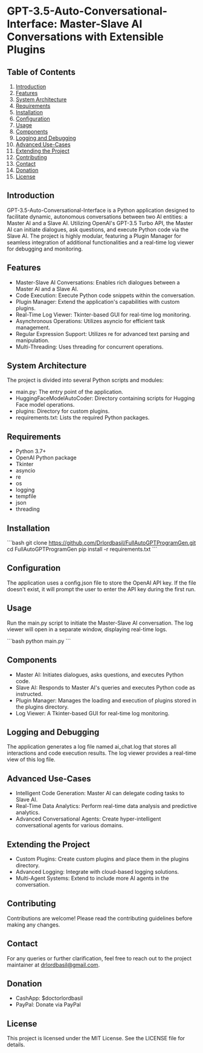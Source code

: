 # GPT-3.5-Auto-Conversational-Interface: Master-Slave AI Conversations with Extensible Plugins

## Table of Contents
1. [Introduction](#introduction)
2. [Features](#features)
3. [System Architecture](#system-architecture)
4. [Requirements](#requirements)
5. [Installation](#installation)
6. [Configuration](#configuration)
7. [Usage](#usage)
8. [Components](#components)
9. [Logging and Debugging](#logging-and-debugging)
10. [Advanced Use-Cases](#advanced-use-cases)
11. [Extending the Project](#extending-the-project)
12. [Contributing](#contributing)
13. [Contact](#contact)
14. [Donation](#donation)
15. [License](#license)

## Introduction
GPT-3.5-Auto-Conversational-Interface is a Python application designed to facilitate dynamic, autonomous conversations between two AI entities: a Master AI and a Slave AI. Utilizing OpenAI's GPT-3.5 Turbo API, the Master AI can initiate dialogues, ask questions, and execute Python code via the Slave AI. The project is highly modular, featuring a Plugin Manager for seamless integration of additional functionalities and a real-time log viewer for debugging and monitoring.

## Features

- Master-Slave AI Conversations: Enables rich dialogues between a Master AI and a Slave AI.
- Code Execution: Execute Python code snippets within the conversation.
- Plugin Manager: Extend the application's capabilities with custom plugins.
- Real-Time Log Viewer: Tkinter-based GUI for real-time log monitoring.
- Asynchronous Operations: Utilizes asyncio for efficient task management.
- Regular Expression Support: Utilizes re for advanced text parsing and manipulation.
- Multi-Threading: Uses threading for concurrent operations.

## System Architecture

The project is divided into several Python scripts and modules:

- main.py: The entry point of the application.
- HuggingFaceModelAutoCoder: Directory containing scripts for Hugging Face model operations.
- plugins: Directory for custom plugins.
- requirements.txt: Lists the required Python packages.

## Requirements

- Python 3.7+
- OpenAI Python package
- Tkinter
- asyncio
- re
- os
- logging
- tempfile
- json
- threading

## Installation

\`\`\`bash
git clone https://github.com/Drlordbasil/FullAutoGPTProgramGen.git
cd FullAutoGPTProgramGen
pip install -r requirements.txt
\`\`\`

## Configuration

The application uses a config.json file to store the OpenAI API key. If the file doesn't exist, it will prompt the user to enter the API key during the first run.

## Usage

Run the main.py script to initiate the Master-Slave AI conversation. The log viewer will open in a separate window, displaying real-time logs.

\`\`\`bash
python main.py
\`\`\`

## Components

- Master AI: Initiates dialogues, asks questions, and executes Python code.
- Slave AI: Responds to Master AI's queries and executes Python code as instructed.
- Plugin Manager: Manages the loading and execution of plugins stored in the plugins directory.
- Log Viewer: A Tkinter-based GUI for real-time log monitoring.

## Logging and Debugging

The application generates a log file named ai_chat.log that stores all interactions and code execution results. The log viewer provides a real-time view of this log file.

## Advanced Use-Cases

- Intelligent Code Generation: Master AI can delegate coding tasks to Slave AI.
- Real-Time Data Analytics: Perform real-time data analysis and predictive analytics.
- Advanced Conversational Agents: Create hyper-intelligent conversational agents for various domains.

## Extending the Project

- Custom Plugins: Create custom plugins and place them in the plugins directory.
- Advanced Logging: Integrate with cloud-based logging solutions.
- Multi-Agent Systems: Extend to include more AI agents in the conversation.

## Contributing

Contributions are welcome! Please read the contributing guidelines before making any changes.

## Contact

For any queries or further clarification, feel free to reach out to the project maintainer at drlordbasil@gmail.com.

## Donation

- CashApp: $doctorlordbasil
- PayPal: Donate via PayPal

## License

This project is licensed under the MIT License. See the LICENSE file for details.
